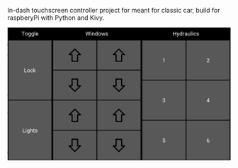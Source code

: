 In-dash touchscreen controller project for meant for classic car, build for raspberyPi with Python and Kivy.

![](/screenshot.png?raw=true)
